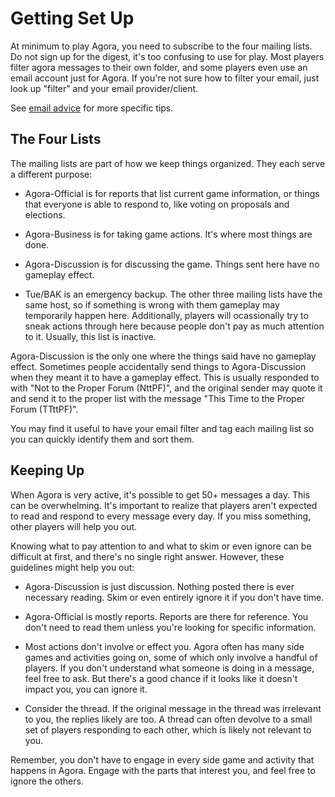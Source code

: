 # Getting Set Up

At minimum to play Agora, you need to subscribe to the four mailing lists. Do not sign up for the digest, it's too confusing to use for play. Most players filter agora messages to their own folder, and some players even use an email account just for Agora. If you're not sure how to filter your email, just look up "filter" and your email provider/client.

See [email advice](EmailAdvice) for more specific tips.

## The Four Lists

The mailing lists are part of how we keep things organized. They each serve a different purpose:

* Agora-Official is for reports that list current game information, or things that everyone is able to respond to, like voting on proposals and elections.

* Agora-Business is for taking game actions. It's where most things are done.

* Agora-Discussion is for discussing the game. Things sent here have no gameplay effect.

* Tue/BAK is an emergency backup. The other three mailing lists have the same host, so if something is wrong with them gameplay may temporarily happen here. Additionally, players will ocassionally try to sneak actions through here because people don't pay as much attention to it. Usually, this list is inactive.

Agora-Discussion is the only one where the things said have no gameplay effect. Sometimes people accidentally send things to Agora-Discussion when they meant it to have a gameplay effect. This is usually responded to with "Not to the Proper Forum (NttPF)", and the original sender may quote it and send it to the proper list with the message "This Time to the Proper Forum (TTttPF)".

You may find it useful to have your email filter and tag each mailing list so you can quickly identify them and sort them.

## Keeping Up

When Agora is very active, it's possible to get 50+ messages a day. This can be overwhelming. It's important to realize that players aren't expected to read and respond to every message every day. If you miss something, other players will help you out.

Knowing what to pay attention to and what to skim or even ignore can be difficult at first, and there's no single right answer. However, these guidelines might help you out:

* Agora-Discussion is just discussion. Nothing posted there is ever necessary reading. Skim or even entirely ignore it if you don't have time.

* Agora-Official is mostly reports. Reports are there for reference. You don't need to read them unless you're looking for specific information.

* Most actions don't involve or effect you. Agora often has many side games and activities going on, some of which only involve a handful of players. If you don't understand what someone is doing in a message, feel free to ask. But there's a good chance if it looks like it doesn't impact you, you can ignore it.

* Consider the thread. If the original message in the thread was irrelevant to you, the replies likely are too. A thread can often devolve to a small set of players responding to each other, which is likely not relevant to you.

Remember, you don't have to engage in every side game and activity that happens in Agora. Engage with the parts that interest you, and feel free to ignore the others.
